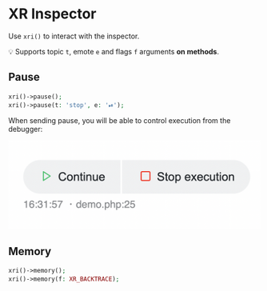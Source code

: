 # XR Inspector

Use `xri()` to interact with the inspector.

💡 Supports topic `t`, emote `e` and flags `f` arguments **on methods**.

## Pause

```php
xri()->pause();
xri()->pause(t: 'stop', e: '⏯');
```

When sending pause, you will be able to control execution from the debugger:

![pause](../src/app/pause.png)

## Memory

```php
xri()->memory();
xri()->memory(f: XR_BACKTRACE);
```
